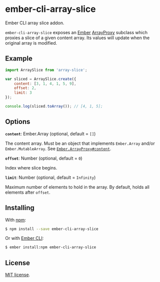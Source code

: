 # ember-cli-array-slice

Ember CLI array slice addon.

`ember-cli-array-slice` exposes an [Ember][ember] [ArrayProxy][proxy] subclass which proxies a slice
of a given content array. Its values will update when the original array is modified.

## Example

```js
import ArraySlice from 'array-slice';

var sliced = ArraySlice.create({
	content: [3, 1, 4, 1, 5, 9],
	offset: 2,
	limit: 3
});

console.log(sliced.toArray()); // [4, 1, 5];
```

## Options

**`content`**: Ember.Array (optional, default = `[]`)

The content array. Must be an object that implements `Ember.Array` and/or `Ember.MutableArray`.
See [`Ember.ArrayProxy#content`][content].

**`offset`**: Number (optional, default = `0`)

Index where slice begins.

**`limit`**: Number (optional, default = `Infinity`)

Maximum number of elements to hold in the array. By default, holds all elements after `offset`.

## Installing

With [npm][npm]:

```sh
$ npm install --save ember-cli-array-slice
```

Or with [Ember CLI][cli]:

```sh
$ ember install:npm ember-cli-array-slice
```

[ember]: http://emberjs.com/
[proxy]: http://emberjs.com/api/classes/Ember.ArrayProxy.html
[content]: http://emberjs.com/api/classes/Ember.ArrayProxy.html#property_content
[cli]: http://www.ember-cli.com/
[npm]: https://www.npmjs.com/

## License

[MIT license](LICENSE.md).
